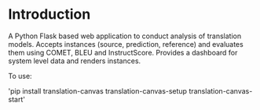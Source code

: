 # Introduction

A Python Flask based web application to conduct analysis of translation models. Accepts instances (source, prediction, reference) and evaluates them using COMET, BLEU and InstructScore. Provides a dashboard for system level data and renders instances. 

To use:

  'pip install translation-canvas
  translation-canvas-setup
  translation-canvas-start'
